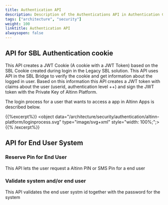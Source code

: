 ```yaml
---
title: Authentication API
description: Description of the Authentications API in Authentication Component
tags: ["architecture", "security"]
weight: 100
linktitle: Authentication API
alwaysopen: false
---
```





## API for SBL Authentication cookie
This API creates a JWT Cookie (A cookie with a JWT Token) based on the SBL Cookie created during login in the Legacy SBL solution. This API uses API in the SBL Bridge to verify the cookie
and get information about the logged in user. Based on this information this API creates a JWT token with claims about the user (userid, authentication level ++) and sign the JWT token with
the Private Key of Altinn Platform.

The login process for a user that wants to access a app in Altinn Apps is described below.

{{%excerpt%}}
<object data="/architecture/security/authentication/altinn-platform/loginprocess.svg" type="image/svg+xml" style="width: 100%;";></object>
{{% /excerpt%}}
























## API for End User System


### Reserve Pin for End User
This API lets the user request a Altinn PIN or SMS Pin for a end user 


### Validate system and/or end user
This API validates the end user systm id together with the password for the system 


